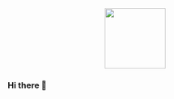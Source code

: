 <div id="header" align="center">
  <img src="https://media.giphy.com/media/MT5UUV1d4CXE2A37Dg/giphy.gif" width="120"/>
</div>

### Hi there 👋

<!--
**Killayt/Killayt** is a ✨ _special_ ✨ repository because its `README.md` (this file) appears on your GitHub profile.

Here are some ideas to get you started:

- 🔭 I’m currently working on ...
- 🌱 I’m currently learning ...
- 👯 I’m looking to collaborate on ...
- 🤔 I’m looking for help with ...
- 💬 Ask me about ...
- 📫 How to reach me: ...
- 😄 Pronouns: ...
- ⚡ Fun fact: ...
-->
